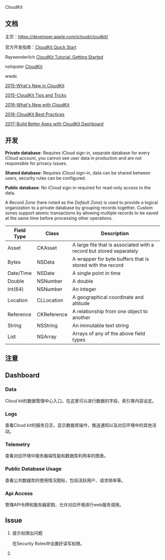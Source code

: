 CloudKit



## 文档

主页：https://developer.apple.com/icloud/cloudkit/

官方开发指南：[CloudKit Quick Start](https://developer.apple.com/library/archive/documentation/DataManagement/Conceptual/CloudKitQuickStart/EnablingiCloudandConfiguringCloudKit/EnablingiCloudandConfiguringCloudKit.html)

Raywenderlich [CloudKit Tutorial: Getting Started](https://www.raywenderlich.com/1000-cloudkit-tutorial-getting-started)

nshipster [CloudKit](https://nshipster.com/cloudkit/)



wwdc

[2015-What's New in CloudKit](https://developer.apple.com/videos/play/wwdc2015/704) 

[2015-CloudKit Tips and Tricks](https://developer.apple.com/videos/play/wwdc2015/715)

[2016-What's New with CloudKit](https://developer.apple.com/videos/play/wwdc2016/226)

[2016-CloudKit Best Practices](https://developer.apple.com/videos/play/wwdc2016/231)

[2017-Build Better Apps with CloudKit Dashboard](https://developer.apple.com/videos/play/wwdc2017/226/)





## 开发

**Private database**: Requires iCloud sign-in, separate database for every iCloud account, you cannot see user data in production and are not responsible for privacy issues.

**Shared database**: Requires iCloud sign-in, data can be shared between users, security rules can be configured.

**Public database**: No iCloud sign-in required for read-only access to the data.



A *Record Zone* (here noted as the *Default Zone*) is used to provide a logical organization to a private database by grouping records together. Custom zones support atomic transactions by allowing multiple records to be saved at the same time before processing other operations.



| Field Type | Class       | Description                                                  |
| ---------- | ----------- | ------------------------------------------------------------ |
| Asset      | CKAsset     | A large file that is associated with a record but stored separately |
| Bytes      | NSData      | A wrapper for byte buffers that is stored with the record    |
| Date/Time  | NSDate      | A single point in time                                       |
| Double     | NSNumber    | A double                                                     |
| Int(64)    | NSNumber    | An integer                                                   |
| Location   | CLLocation  | A geographical coordinate and altitude                       |
| Reference  | CKReference | A relationship from one object to another                    |
| String     | NSString    | An immutable text string                                     |
| List       | NSArray     | Arrays of any of the above field types                       |



## 注意





## Dashboard

### Data

Cloud kit的数据管理中心入口。在这里可以进行数据的字段，索引等内容设定。

### Logs

查看Cloud kit的服务日志，显示数据库操作，推送通知以及对应环境中的其他活动。

### Telemetry

查看对应环境中服务器端性能和数据库利用率的图表。

### Public Database Usage

查看公共数据库的使用情况图标，包括活跃用户、请求频率等。

### Api Access

管理API令牌和服务器密钥，允许对应环境进行web服务调用。



## Issue

1. 提示权限出问题

   在Security Roles中设置好读写权限。

2. 